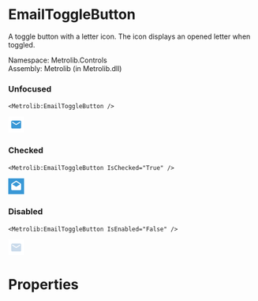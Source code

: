 # EmailToggleButton  

A toggle button with a letter icon.
                The icon displays an opened letter when toggled.

Namespace: Metrolib.Controls  
Assembly: Metrolib (in Metrolib.dll)  

### Unfocused

```xaml
<Metrolib:EmailToggleButton />
```
![Image of EmailToggleButton, Unfocused](Unfocused.png)

### Checked

```xaml
<Metrolib:EmailToggleButton IsChecked="True" />
```
![Image of EmailToggleButton, Checked](Checked.png)

### Disabled

```xaml
<Metrolib:EmailToggleButton IsEnabled="False" />
```
![Image of EmailToggleButton, Disabled](Disabled.png)

# Properties  

